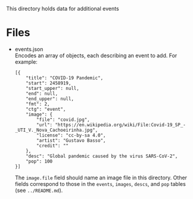 This directory holds data for additional events

Files
=====
-   events.json <br>
    Encodes an array of objects, each describing an event to add.
    For example:

        [{
            "title": "COVID-19 Pandemic",
            "start": 2458919,
            "start_upper": null,
            "end": null,
            "end_upper": null,
            "fmt": 2,
            "ctg": "event",
            "image": {
                "file": "covid.jpg",
                "url": "https://en.wikipedia.org/wiki/File:Covid-19_SP_-_UTI_V._Nova_Cachoeirinha.jpg",
                "license": "cc-by-sa 4.0",
                "artist": "Gustavo Basso",
                "credit": ""
            },
            "desc": "Global pandemic caused by the virus SARS-CoV-2",
            "pop": 100
        }]

    The `image.file` field should name an image file in this directory.
    Other fields correspond to those in the `events`, `images`, `descs`, and `pop` tables (see `../README.md`).
